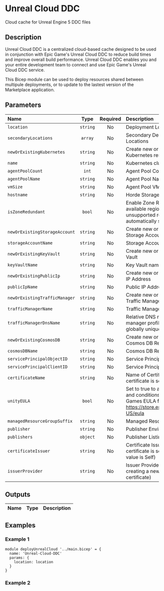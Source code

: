 # Unreal Cloud DDC

Cloud cache for Unreal Engine 5 DDC files

## Description

Unreal Cloud DDC is a centralized cloud-based cache designed to be used in conjunction with Epic Game's Unreal Cloud DDC to reduce build times and improve overall build performance. Unreal Cloud DDC enables you and your entire development team to connect and use Epic Game's Unreal Cloud DDC service.

This Bicep module can be used to deploy resources shared between multipule deployments, or to update to the lastest version of the Marketplace application.

## Parameters

| Name                          | Type     | Required | Description                                                                                                                |
| :---------------------------- | :------: | :------: | :------------------------------------------------------------------------------------------------------------------------- |
| `location`                    | `string` | No       | Deployment Location                                                                                                        |
| `secondaryLocations`          | `array`  | No       | Secondary Deployment Locations                                                                                             |
| `newOrExistingKubernetes`     | `string` | No       | Create new or use existing Kubernetes resource                                                                             |
| `name`                        | `string` | No       | Kubernetes cluster name                                                                                                    |
| `agentPoolCount`              | `int`    | No       | Agent Pool Count                                                                                                           |
| `agentPoolName`               | `string` | No       | Agent Pool Name                                                                                                            |
| `vmSize`                      | `string` | No       | Agent Pool VM Size                                                                                                         |
| `hostname`                    | `string` | No       | Horde Storage Endpoint                                                                                                     |
| `isZoneRedundant`             | `bool`   | No       | Enable Zone Redundancy in available regions (when true, unsupported regions are automatically set to false)                |
| `newOrExistingStorageAccount` | `string` | No       | Create new or use existing Storage Account                                                                                 |
| `storageAccountName`          | `string` | No       | Storage Account name                                                                                                       |
| `newOrExistingKeyVault`       | `string` | No       | Create new or use existing Key Vault                                                                                       |
| `keyVaultName`                | `string` | No       | Key Vault name                                                                                                             |
| `newOrExistingPublicIp`       | `string` | No       | Create new or use existing Public IP Address                                                                               |
| `publicIpName`                | `string` | No       | Public IP Address name                                                                                                     |
| `newOrExistingTrafficManager` | `string` | No       | Create new or use existing Traffic Manager Profile                                                                         |
| `trafficManagerName`          | `string` | No       | Traffic Manager Profile name                                                                                               |
| `trafficManagerDnsName`       | `string` | No       | Relative DNS name for the traffic manager profile, must be globally unique.                                                |
| `newOrExistingCosmosDB`       | `string` | No       | Create new or use existing Cosmos DB Resource                                                                              |
| `cosmosDBName`                | `string` | No       | Cosmos DB Resource name                                                                                                    |
| `servicePrincipalObjectID`    | `string` | No       | Service Principal Object ID                                                                                                |
| `servicePrincipalClientID`    | `string` | No       | Service Principal Client ID                                                                                                |
| `certificateName`             | `string` | No       | Name of Certificate (Default certificate is self-signed)                                                                   |
| `unityEULA`                   | `bool`   | No       | Set to true to agree to the terms and conditions of the Epic Games EULA found here: https://store.epicgames.com/en-US/eula |
| `managedResourceGroupSuffix`  | `string` | No       | Managed Resource Group Name                                                                                                |
| `publisher`                   | `string` | No       | Publisher Environment                                                                                                      |
| `publishers`                  | `object` | No       | Publisher Listings                                                                                                         |
| `certificateIssuer`           | `string` | No       | Certificate Issuer (Default certificate is self-signed, and value is Self)                                                 |
| `issuerProvider`              | `string` | No       | Issuer Provider (Required when creating a new signed certificate)                                                          |

## Outputs

| Name | Type | Description |
| :--- | :--: | :---------- |

## Examples

### Example 1

```bicep
module deployUnrealCloud '../main.bicep' = {
  name: 'Unreal-Cloud-DDC'
  params: {
    location: location
  }
}

```

### Example 2

```bicep
```
